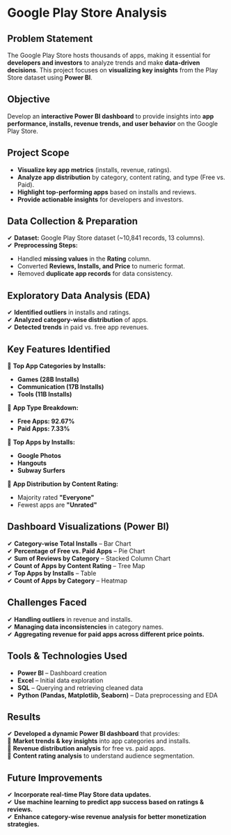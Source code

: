 # **Google Play Store Analysis**  

## **Problem Statement**  
The Google Play Store hosts thousands of apps, making it essential for **developers and investors** to analyze trends and make **data-driven decisions**. This project focuses on **visualizing key insights** from the Play Store dataset using **Power BI**.  

## **Objective**  
Develop an **interactive Power BI dashboard** to provide insights into **app performance, installs, revenue trends, and user behavior** on the Google Play Store.  

## **Project Scope**  
- **Visualize key app metrics** (installs, revenue, ratings).  
- **Analyze app distribution** by category, content rating, and type (Free vs. Paid).  
- **Highlight top-performing apps** based on installs and reviews.  
- **Provide actionable insights** for developers and investors.  

## **Data Collection & Preparation**  
✔ **Dataset:** Google Play Store dataset (~10,841 records, 13 columns).  
✔ **Preprocessing Steps:**  
- Handled **missing values** in the **Rating** column.  
- Converted **Reviews, Installs, and Price** to numeric format.  
- Removed **duplicate app records** for data consistency.  

## **Exploratory Data Analysis (EDA)**  
✔ **Identified outliers** in installs and ratings.  
✔ **Analyzed category-wise distribution** of apps.  
✔ **Detected trends** in paid vs. free app revenues.  

## **Key Features Identified**  
📌 **Top App Categories by Installs:**  
- **Games (28B Installs)**  
- **Communication (17B Installs)**  
- **Tools (11B Installs)**  

📌 **App Type Breakdown:**  
- **Free Apps: 92.67%**  
- **Paid Apps: 7.33%**  

📌 **Top Apps by Installs:**  
- **Google Photos**  
- **Hangouts**  
- **Subway Surfers**  

📌 **App Distribution by Content Rating:**  
- Majority rated **"Everyone"**  
- Fewest apps are **"Unrated"**  

## **Dashboard Visualizations (Power BI)**  
✔ **Category-wise Total Installs** – Bar Chart  
✔ **Percentage of Free vs. Paid Apps** – Pie Chart  
✔ **Sum of Reviews by Category** – Stacked Column Chart  
✔ **Count of Apps by Content Rating** – Tree Map  
✔ **Top Apps by Installs** – Table  
✔ **Count of Apps by Category** – Heatmap  

## **Challenges Faced**  
✔ **Handling outliers** in revenue and installs.  
✔ **Managing data inconsistencies** in category names.  
✔ **Aggregating revenue for paid apps across different price points.**  

## **Tools & Technologies Used**  
- **Power BI** – Dashboard creation  
- **Excel** – Initial data exploration  
- **SQL** – Querying and retrieving cleaned data  
- **Python (Pandas, Matplotlib, Seaborn)** – Data preprocessing and EDA  

## **Results**  
✔ **Developed a dynamic Power BI dashboard** that provides:  
📌 **Market trends & key insights** into app categories and installs.  
📌 **Revenue distribution analysis** for free vs. paid apps.  
📌 **Content rating analysis** to understand audience segmentation.  

## **Future Improvements**  
✔ **Incorporate real-time Play Store data updates.**  
✔ **Use machine learning to predict app success based on ratings & reviews.**  
✔ **Enhance category-wise revenue analysis for better monetization strategies.**  
